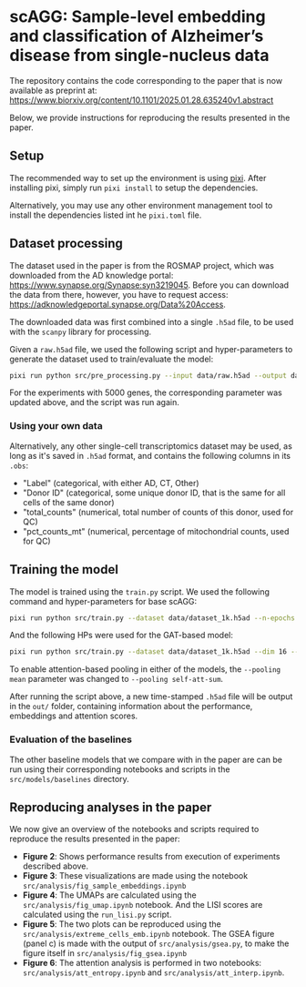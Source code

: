 # scAGG: Sample-level embedding and classification of Alzheimer’s disease from single-nucleus data

The repository contains the code corresponding to the paper that is now available as preprint at: https://www.biorxiv.org/content/10.1101/2025.01.28.635240v1.abstract

Below, we provide instructions for reproducing the results presented in the paper.

## Setup

The recommended way to set up the environment is using [pixi](https://pixi.sh/latest/). After installing pixi, simply run `pixi install` to setup the dependencies. 

Alternatively, you may use any other environment management tool to install the dependencies listed int he `pixi.toml` file.

## Dataset processing

The dataset used in the paper is from the ROSMAP project, which was downloaded from the AD knowledge portal: https://www.synapse.org/Synapse:syn3219045. Before you can download the data from there, however, you have to request access: https://adknowledgeportal.synapse.org/Data%20Access.

The downloaded data was first combined into a single `.h5ad` file, to be used with the `scanpy` library for processing.

Given a `raw.h5ad` file, we used the following script and hyper-parameters to generate the dataset used to train/evaluate the model:

```sh
pixi run python src/pre_processing.py --input data/raw.h5ad --output data/dataset_1k.h5ad --n_top_genes 1000 --gene_selection seurat_v3 --k_neighbors 30
```

For the experiments with 5000 genes, the corresponding parameter was updated above, and the script was run again.


### Using your own data

Alternatively, any other single-cell transcriptomics dataset may be used, as long as it's saved in `.h5ad` format, and contains the following columns in its `.obs`:

- "Label" (categorical, with either AD, CT, Other)
- "Donor ID" (categorical, some unique donor ID, that is the same for all cells of the same donor)
- "total_counts" (numerical, total number of counts of this donor, used for QC)
- "pct_counts_mt" (numerical, percentage of mitochondrial counts, used for QC)

## Training the model

The model is trained using the `train.py` script. We used the following command and hyper-parameters for base scAGG:
```sh
pixi run python src/train.py --dataset data/dataset_1k.h5ad --n-epochs 2 --dim 32 --split-seed 42 --batch-size 8 --dropout 0.1 --learning-rate 0.001 --pooling mean --label wang --n_splits 5 --no-graph
```

And the following HPs were used for the GAT-based model:
```sh
pixi run python src/train.py --dataset data/dataset_1k.h5ad --dim 16 --split-seed 42 --batch-size 8 --dropout 0.5 --learning-rate 0.001 --pooling mean --label wang --n_splits 5  --n-epochs 5 --save-embeddings --save-attention --save
```

To enable attention-based pooling in either of the models, the `--pooling mean` parameter was changed to `--pooling self-att-sum`.

After running the script above, a new time-stamped `.h5ad` file will be output in the `out/` folder, containing information about the performance, embeddings and attention scores.


### Evaluation of the baselines

The other baseline models that we compare with in the paper are can be run using their corresponding notebooks and scripts in the `src/models/baselines` directory.

## Reproducing analyses in the paper

We now give an overview of the notebooks and scripts required to reproduce the results presented in the paper:

- **Figure 2**: Shows performance results from execution of experiments described above.
- **Figure 3**: These visualizations are made using the notebook `src/analysis/fig_sample_embeddings.ipynb`
- **Figure 4**: The UMAPs are calculated using the `src/analysis/fig_umap.ipynb` notebook. And the LISI scores are calculated using the `run_lisi.py` script.
- **Figure 5**: The two plots can be reproduced using the `src/analysis/extreme_cells_emb.ipynb` notebook. The GSEA figure (panel c) is made with the output of `src/analysis/gsea.py`, to make the figure itself in `src/analysis/fig_gsea.ipynb`
- **Figure 6**: The attention analysis is performed in two notebooks: `src/analysis/att_entropy.ipynb` and `src/analysis/att_interp.ipynb`.